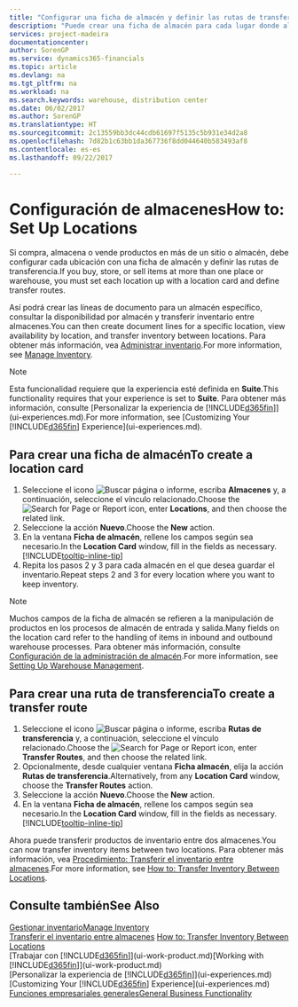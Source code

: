 ```yaml
---
title: "Configurar una ficha de almacén y definir las rutas de transferencia | Documentos de Microsoft"
description: "Puede crear una ficha de almacén para cada lugar donde almacene productos de inventario, por ejemplo, un almacén o un centro de distribución, y configurar rutas para transferir los productos entre almacenes."
services: project-madeira
documentationcenter: 
author: SorenGP
ms.service: dynamics365-financials
ms.topic: article
ms.devlang: na
ms.tgt_pltfrm: na
ms.workload: na
ms.search.keywords: warehouse, distribution center
ms.date: 06/02/2017
ms.author: SorenGP
ms.translationtype: HT
ms.sourcegitcommit: 2c13559bb3dc44cdb61697f5135c5b931e34d2a8
ms.openlocfilehash: 7d82b1c63bb1da367736f8dd044640b583493af8
ms.contentlocale: es-es
ms.lasthandoff: 09/22/2017

---
```

# <a name="how-to-set-up-locations"></a><span data-ttu-id="159cd-103">Configuración de almacenes</span><span class="sxs-lookup"><span data-stu-id="159cd-103">How to: Set Up Locations</span></span>
<span data-ttu-id="159cd-104">Si compra, almacena o vende productos en más de un sitio o almacén, debe configurar cada ubicación con una ficha de almacén y definir las rutas de transferencia.</span><span class="sxs-lookup"><span data-stu-id="159cd-104">If you buy, store, or sell items at more than one place or warehouse, you must set each location up with a location card and define transfer routes.</span></span>

<span data-ttu-id="159cd-105">Así podrá crear las líneas de documento para un almacén específico, consultar la disponibilidad por almacén y transferir inventario entre almacenes.</span><span class="sxs-lookup"><span data-stu-id="159cd-105">You can then create document lines for a specific location, view availability by location, and transfer inventory between locations.</span></span> <span data-ttu-id="159cd-106">Para obtener más información, vea [Administrar inventario](inventory-manage-inventory.md).</span><span class="sxs-lookup"><span data-stu-id="159cd-106">For more information, see [Manage Inventory](inventory-manage-inventory.md).</span></span>

> [!NOTE]  
>   <span data-ttu-id="159cd-107">Esta funcionalidad requiere que la experiencia esté definida en **Suite**.</span><span class="sxs-lookup"><span data-stu-id="159cd-107">This functionality requires that your experience is set to **Suite**.</span></span> <span data-ttu-id="159cd-108">Para obtener más información, consulte [Personalizar la experiencia de [!INCLUDE[d365fin](includes/d365fin_md.md)]](ui-experiences.md).</span><span class="sxs-lookup"><span data-stu-id="159cd-108">For more information, see [Customizing Your [!INCLUDE[d365fin](includes/d365fin_md.md)] Experience](ui-experiences.md).</span></span>

## <a name="to-create-a-location-card"></a><span data-ttu-id="159cd-109">Para crear una ficha de almacén</span><span class="sxs-lookup"><span data-stu-id="159cd-109">To create a location card</span></span>
1. <span data-ttu-id="159cd-110">Seleccione el icono ![Buscar página o informe](media/ui-search/search_small.png "icono Buscar página o informe"), escriba **Almacenes** y, a continuación, seleccione el vínculo relacionado.</span><span class="sxs-lookup"><span data-stu-id="159cd-110">Choose the ![Search for Page or Report](media/ui-search/search_small.png "Search for Page or Report icon") icon, enter **Locations**, and then choose the related link.</span></span>
2. <span data-ttu-id="159cd-111">Seleccione la acción **Nuevo**.</span><span class="sxs-lookup"><span data-stu-id="159cd-111">Choose the **New** action.</span></span>
3. <span data-ttu-id="159cd-112">En la ventana **Ficha de almacén**, rellene los campos según sea necesario.</span><span class="sxs-lookup"><span data-stu-id="159cd-112">In the **Location Card** window, fill in the fields as necessary.</span></span> [!INCLUDE[tooltip-inline-tip](includes/tooltip-inline-tip_md.md)]
4. <span data-ttu-id="159cd-113">Repita los pasos 2 y 3 para cada almacén en el que desea guardar el inventario.</span><span class="sxs-lookup"><span data-stu-id="159cd-113">Repeat steps 2 and 3 for every location where you want to keep inventory.</span></span>

> [!NOTE]  
> <span data-ttu-id="159cd-114">Muchos campos de la ficha de almacén se refieren a la manipulación de productos en los procesos de almacén de entrada y salida.</span><span class="sxs-lookup"><span data-stu-id="159cd-114">Many fields on the location card refer to the handling of items in inbound and outbound warehouse processes.</span></span> <span data-ttu-id="159cd-115">Para obtener más información, consulte [Configuración de la administración de almacén](warehouse-setup-warehouse.md).</span><span class="sxs-lookup"><span data-stu-id="159cd-115">For more information, see [Setting Up Warehouse Management](warehouse-setup-warehouse.md).</span></span> 

## <a name="to-create-a-transfer-route"></a><span data-ttu-id="159cd-116">Para crear una ruta de transferencia</span><span class="sxs-lookup"><span data-stu-id="159cd-116">To create a transfer route</span></span>
1. <span data-ttu-id="159cd-117">Seleccione el icono ![Buscar página o informe](media/ui-search/search_small.png "icono Buscar página o informe"), escriba **Rutas de transferencia** y, a continuación, seleccione el vínculo relacionado.</span><span class="sxs-lookup"><span data-stu-id="159cd-117">Choose the ![Search for Page or Report](media/ui-search/search_small.png "Search for Page or Report icon") icon, enter **Transfer Routes**, and then choose the related link.</span></span>
2. <span data-ttu-id="159cd-118">Opcionalmente, desde cualquier ventana **Ficha almacén**, elija la acción **Rutas de transferencia**.</span><span class="sxs-lookup"><span data-stu-id="159cd-118">Alternatively, from any **Location Card** window, choose the **Transfer Routes** action.</span></span>
3. <span data-ttu-id="159cd-119">Seleccione la acción **Nuevo**.</span><span class="sxs-lookup"><span data-stu-id="159cd-119">Choose the **New** action.</span></span>
4. <span data-ttu-id="159cd-120">En la ventana **Ficha de almacén**, rellene los campos según sea necesario.</span><span class="sxs-lookup"><span data-stu-id="159cd-120">In the **Location Card** window, fill in the fields as necessary.</span></span> [!INCLUDE[tooltip-inline-tip](includes/tooltip-inline-tip_md.md)]

<span data-ttu-id="159cd-121">Ahora puede transferir productos de inventario entre dos almacenes.</span><span class="sxs-lookup"><span data-stu-id="159cd-121">You can now transfer inventory items between two locations.</span></span> <span data-ttu-id="159cd-122">Para obtener más información, vea [Procedimiento: Transferir el inventario entre almacenes](inventory-how-transfer-between-locations.md).</span><span class="sxs-lookup"><span data-stu-id="159cd-122">For more information, see [How to: Transfer Inventory Between Locations](inventory-how-transfer-between-locations.md).</span></span>    

## <a name="see-also"></a><span data-ttu-id="159cd-123">Consulte también</span><span class="sxs-lookup"><span data-stu-id="159cd-123">See Also</span></span>
[<span data-ttu-id="159cd-124">Gestionar inventario</span><span class="sxs-lookup"><span data-stu-id="159cd-124">Manage Inventory</span></span>](inventory-manage-inventory.md)  
<span data-ttu-id="159cd-125">[Transferir el inventario entre almacenes](inventory-how-transfer-between-locations.md)  </span><span class="sxs-lookup"><span data-stu-id="159cd-125">[How to: Transfer Inventory Between Locations](inventory-how-transfer-between-locations.md)  </span></span>  
<span data-ttu-id="159cd-126">[Trabajar con [!INCLUDE[d365fin](includes/d365fin_md.md)]](ui-work-product.md)</span><span class="sxs-lookup"><span data-stu-id="159cd-126">[Working with [!INCLUDE[d365fin](includes/d365fin_md.md)]](ui-work-product.md)</span></span>  
<span data-ttu-id="159cd-127">[Personalizar la experiencia de [!INCLUDE[d365fin](includes/d365fin_md.md)]](ui-experiences.md)</span><span class="sxs-lookup"><span data-stu-id="159cd-127">[Customizing Your [!INCLUDE[d365fin](includes/d365fin_md.md)] Experience](ui-experiences.md)</span></span>  
[<span data-ttu-id="159cd-128">Funciones empresariales generales</span><span class="sxs-lookup"><span data-stu-id="159cd-128">General Business Functionality</span></span>](ui-across-business-areas.md)


